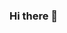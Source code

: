 ### Hi there 👋

<!--
**RuvenBeck/RuvenBeck** is a ✨ _special_ ✨ repository because its `README.md` (this file) appears on your GitHub profile.

Here are some ideas to get you started:

- 🔭 I’m currently working on something special
- 🌱 I’m currently learning machine learning with python
- 🤔 I’m looking for help with auto-recaptcha solving
- 💬 Ask me about web-automation
- 📫 How to reach me: can reach me right now im a 👻
- ⚡ Fun fact: I like reading 📚
-->
